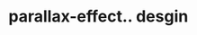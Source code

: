 # parallax-effect.. desgin                                                                                                                                                                                                                                                                                                                                            
